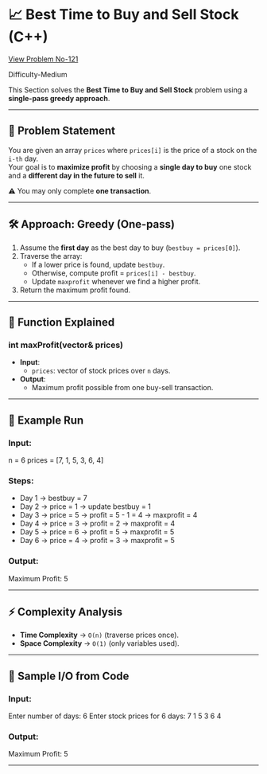 # 📈 Best Time to Buy and Sell Stock (C++)

[View Problem No-121](https://leetcode.com/problems/best-time-to-buy-and-sell-stock/description/)


Difficulty-Medium

This Section solves the **Best Time to Buy and Sell Stock** problem using a **single-pass greedy approach**.

---

## 📌 Problem Statement

You are given an array `prices` where `prices[i]` is the price of a stock on the `i-th` day.  
Your goal is to **maximize profit** by choosing a **single day to buy** one stock and a **different day in the future to sell** it.

⚠️ You may only complete **one transaction**.

---

## 🛠 Approach: Greedy (One-pass)

1. Assume the **first day** as the best day to buy (`bestbuy = prices[0]`).
2. Traverse the array:
   - If a lower price is found, update `bestbuy`.
   - Otherwise, compute profit = `prices[i] - bestbuy`.
   - Update `maxprofit` whenever we find a higher profit.
3. Return the maximum profit found.

---

## 📄 Function Explained

### **int maxProfit(vector<int>& prices)**
- **Input**:  
  - `prices`: vector of stock prices over `n` days.
- **Output**:  
  - Maximum profit possible from one buy-sell transaction.

---

## 🧪 Example Run

### Input:
n = 6
prices = [7, 1, 5, 3, 6, 4]
### Steps:
- Day 1 → bestbuy = 7  
- Day 2 → price = 1 → update bestbuy = 1  
- Day 3 → price = 5 → profit = 5 - 1 = 4 → maxprofit = 4  
- Day 4 → price = 3 → profit = 2 → maxprofit = 4  
- Day 5 → price = 6 → profit = 5 → maxprofit = 5  
- Day 6 → price = 4 → profit = 3 → maxprofit = 5  

### Output:

Maximum Profit: 5

---

## ⚡ Complexity Analysis
- **Time Complexity** → `O(n)` (traverse prices once).  
- **Space Complexity** → `O(1)` (only variables used).  

---

## 📄 Sample I/O from Code

### Input:
Enter number of days: 6
Enter stock prices for 6 days: 7 1 5 3 6 4
### Output:

Maximum Profit: 5

---
